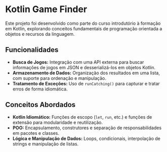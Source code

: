 # Kotlin Game Finder

Este projeto foi desenvolvido como parte do curso introdutório à formação em Kotlin, explorando conceitos fundamentais de programação orientada a objetos e recursos da linguagem.

## Funcionalidades

- **Busca de Jogos:** Integração com uma API externa para buscar informações de jogos em JSON e desserializá-los em objetos Kotlin.  
- **Armazenamento de Dados:** Organização dos resultados em uma lista, com suporte para ordenação e manipulação.  
- **Tratamento de Exceções:** Uso de `runCatching()` para capturar e tratar erros de forma idiomática.  

## Conceitos Abordados

- **Kotlin Idiomático:** Funções de escopo (`let`, `run`, etc.) e funções de extensão para modularidade e reutilização.  
- **POO:** Encapsulamento, construtores e separação de responsabilidades em pacotes e classes.  
- **Lógica e Manipulação de Dados:** Loops, condicionais, interpolação de strings e manipulação de listas.  
